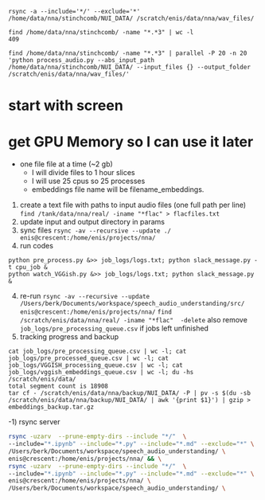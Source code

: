 ```
rsync -a --include='*/' --exclude='*' /home/data/nna/stinchcomb/NUI_DATA/ /scratch/enis/data/nna/wav_files/

find /home/data/nna/stinchcomb/ -name "*.*3" | wc -l
409
```
```
find /home/data/nna/stinchcomb/ -name "*.*3" | parallel -P 20 -n 20 'python process_audio.py --abs_input_path /home/data/nna/stinchcomb/NUI_DATA/ --input_files {} --output_folder /scratch/enis/data/nna/wav_files/'
```

# start with screen
# get GPU Memory so I can use it later
* one file file at a time (~2 gb)
  * I will divide files to 1 hour slices
  * I will use 25 cpus so 25 processes
  * embeddings file name will be filename_embeddings.



1) create a text file with paths to input audio files (one full path per line)
    `find /tank/data/nna/real/ -iname "*flac" > flacfiles.txt`
2) update input and output directory in params
3) sync files `rsync -av --recursive --update ./ enis@crescent:/home/enis/projects/nna/ `
3) run codes
```
python pre_process.py &>> job_logs/logs.txt; python slack_message.py -t cpu_job &
python watch_VGGish.py &>> job_logs/logs.txt; python slack_message.py &
```
4) re-run
`rsync -av --recursive --update /Users/berk/Documents/workspace/speech_audio_understanding/src/ enis@crescent:/home/enis/projects/nna/`
`find /scratch/enis/data/nna/real/ -iname "*flac"  -delete`
also remove `job_logs/pre_processing_queue.csv` if jobs left unfinished
5) tracking progress and backup
```
cat job_logs/pre_processing_queue.csv | wc -l; cat job_logs/pre_processed_queue.csv | wc -l; cat job_logs/VGGISH_processing_queue.csv | wc -l; cat job_logs/vggish_embeddings_queue.csv | wc -l; du -hs /scratch/enis/data/
total segment count is 18908
tar cf - /scratch/enis/data/nna/backup/NUI_DATA/ -P | pv -s $(du -sb /scratch/enis/data/nna/backup/NUI_DATA/ | awk '{print $1}') | gzip > embeddings_backup.tar.gz
```

-1) rsync server
```bash
rsync -uzarv  --prune-empty-dirs --include "*/"  \
--include="*.ipynb" --include="*.py" --include="*.md" --exclude="*" \
/Users/berk/Documents/workspace/speech_audio_understanding/ \
enis@crescent:/home/enis/projects/nna/ && \
rsync -uzarv  --prune-empty-dirs --include "*/"  \
--include="*.ipynb" --include="*.py" --include="*.md" --exclude="*" \
enis@crescent:/home/enis/projects/nna/ \
/Users/berk/Documents/workspace/speech_audio_understanding/ \
```
